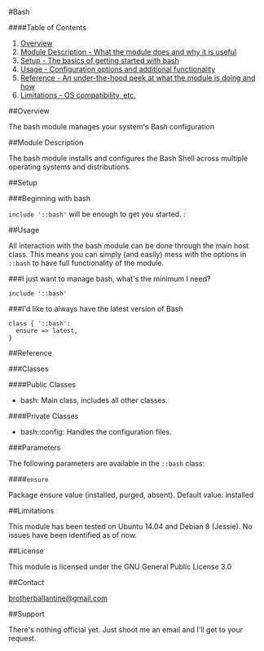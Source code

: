 #Bash

####Table of Contents

1. [Overview](#overview)
2. [Module Description - What the module does and why it is useful](#module-description)
3. [Setup - The basics of getting started with bash](#setup)
4. [Usage - Configuration options and additional functionality](#usage)
5. [Reference - An under-the-hood peek at what the module is doing and how](#reference)
6. [Limitations - OS compatibility, etc.](#limitations)

##Overview

The bash module manages your system's Bash configuration

##Module Description

The bash module installs and configures the Bash Shell across multiple operating systems and distributions.

##Setup

###Beginning with bash

`include '::bash'` will be enough to get you started. :


##Usage

All interaction with the bash module can be done through the main host class. This means you can simply (and easily) mess with the options in `::bash` to have full functionality of the module.

###I just want to manage bash, what's the minimum I need?

```puppet
include '::bash'
```

###I'd like to always have the latest version of Bash

```puppet
class { '::bash':
  ensure => latest,
}
```


##Reference

###Classes

####Public Classes

* bash: Main class, includes all other classes.

####Private Classes

* bash::config: Handles the configuration files.

###Parameters

The following parameters are available in the `::bash` class:

####`ensure`

Package ensure value (installed, purged, absent). Default value: installed


##Limitations

This module has been tested on Ubuntu 14.04 and Debian 8 (Jessie). No issues have been identified as of now.


##License

This module is licensed under the GNU General Public License 3.0

##Contact

brotherballantine@gmail.com

##Support

There's nothing official yet.
Just shoot me an email and I'll get to your request.
